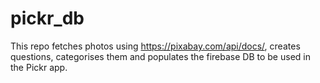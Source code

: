 # pickr_db

This repo fetches photos using https://pixabay.com/api/docs/,
creates questions, categorises them and populates the
firebase DB to be used in the Pickr app.
